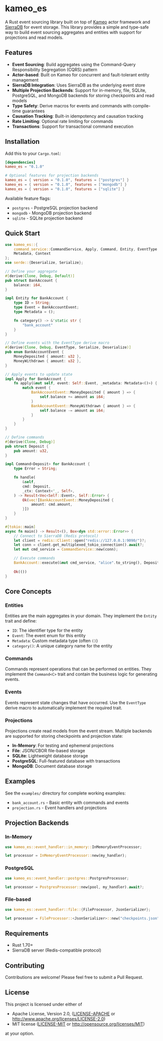 # kameo_es

A Rust event sourcing library built on top of [Kameo](https://github.com/tqwewe/kameo) actor framework and [SierraDB](https://github.com/sierra-db/sierradb) for event storage. This library provides a simple and type-safe way to build event sourcing aggregates and entities with support for projections and read models.

## Features

- **Event Sourcing**: Build aggregates using the Command-Query Responsibility Segregation (CQRS) pattern
- **Actor-based**: Built on Kameo for concurrent and fault-tolerant entity management
- **SierraDB Integration**: Uses SierraDB as the underlying event store
- **Multiple Projection Backends**: Support for in-memory, file, SQLite, PostgreSQL, and MongoDB backends for storing checkpoints and read models
- **Type Safety**: Derive macros for events and commands with compile-time guarantees
- **Causation Tracking**: Built-in idempotency and causation tracking
- **Rate Limiting**: Optional rate limiting for commands
- **Transactions**: Support for transactional command execution

## Installation

Add this to your `Cargo.toml`:

```toml
[dependencies]
kameo_es = "0.1.0"

# Optional features for projection backends
kameo_es = { version = "0.1.0", features = ["postgres"] }
kameo_es = { version = "0.1.0", features = ["mongodb"] }
kameo_es = { version = "0.1.0", features = ["sqlite"] }
```

Available feature flags:
- `postgres` - PostgreSQL projection backend
- `mongodb` - MongoDB projection backend  
- `sqlite` - SQLite projection backend

## Quick Start

```rust
use kameo_es::{
    command_service::CommandService, Apply, Command, Entity, EventType, 
    Metadata, Context
};
use serde::{Deserialize, Serialize};

// Define your aggregate
#[derive(Clone, Debug, Default)]
pub struct BankAccount {
    balance: i64,
}

impl Entity for BankAccount {
    type ID = String;
    type Event = BankAccountEvent;
    type Metadata = ();

    fn category() -> &'static str {
        "bank_account"
    }
}

// Define events with the EventType derive macro
#[derive(Clone, Debug, EventType, Serialize, Deserialize)]
pub enum BankAccountEvent {
    MoneyDeposited { amount: u32 },
    MoneyWithdrawn { amount: u32 },
}

// Apply events to update state
impl Apply for BankAccount {
    fn apply(&mut self, event: Self::Event, _metadata: Metadata<()>) {
        match event {
            BankAccountEvent::MoneyDeposited { amount } => {
                self.balance += amount as i64;
            }
            BankAccountEvent::MoneyWithdrawn { amount } => {
                self.balance -= amount as i64;
            }
        }
    }
}

// Define commands
#[derive(Clone, Debug)]
pub struct Deposit {
    pub amount: u32,
}

impl Command<Deposit> for BankAccount {
    type Error = String;

    fn handle(
        &self,
        cmd: Deposit,
        _ctx: Context<'_, Self>,
    ) -> Result<Vec<Self::Event>, Self::Error> {
        Ok(vec![BankAccountEvent::MoneyDeposited {
            amount: cmd.amount,
        }])
    }
}

#[tokio::main]
async fn main() -> Result<(), Box<dyn std::error::Error>> {
    // Connect to SierraDB (Redis protocol)
    let client = redis::Client::open("redis://127.0.0.1:9090/")?;
    let conn = client.get_multiplexed_tokio_connection().await?;
    let mut cmd_service = CommandService::new(conn);

    // Execute commands
    BankAccount::execute(&mut cmd_service, "alice".to_string(), Deposit { amount: 1000 }).await?;
    
    Ok(())
}
```

## Core Concepts

### Entities
Entities are the main aggregates in your domain. They implement the `Entity` trait and define:
- `ID`: The identifier type for the entity
- `Event`: The event enum for this entity
- `Metadata`: Custom metadata type (often `()`)
- `category()`: A unique category name for the entity

### Commands  
Commands represent operations that can be performed on entities. They implement the `Command<C>` trait and contain the business logic for generating events.

### Events
Events represent state changes that have occurred. Use the `EventType` derive macro to automatically implement the required trait.

### Projections
Projections create read models from the event stream. Multiple backends are supported for storing checkpoints and projection state:

- **In-Memory**: For testing and ephemeral projections
- **File**: JSON/CBOR file-based storage  
- **SQLite**: Lightweight database storage
- **PostgreSQL**: Full-featured database with transactions
- **MongoDB**: Document database storage

## Examples

See the `examples/` directory for complete working examples:

- `bank_account.rs` - Basic entity with commands and events
- `projection.rs` - Event handlers and projections

## Projection Backends

### In-Memory
```rust
use kameo_es::event_handler::in_memory::InMemoryEventProcessor;

let processor = InMemoryEventProcessor::new(my_handler);
```

### PostgreSQL
```rust
use kameo_es::event_handler::postgres::PostgresProcessor;

let processor = PostgresProcessor::new(pool, my_handler).await?;
```

### File-based
```rust
use kameo_es::event_handler::file::{FileProcessor, JsonSerializer};

let processor = FileProcessor::<JsonSerializer>::new("checkpoints.json", my_handler).await?;
```

## Requirements

- Rust 1.70+
- SierraDB server (Redis-compatible protocol)

## Contributing

Contributions are welcome! Please feel free to submit a Pull Request.

## License

This project is licensed under either of

- Apache License, Version 2.0, ([LICENSE-APACHE](LICENSE-APACHE) or http://www.apache.org/licenses/LICENSE-2.0)
- MIT license ([LICENSE-MIT](LICENSE-MIT) or http://opensource.org/licenses/MIT)

at your option.
